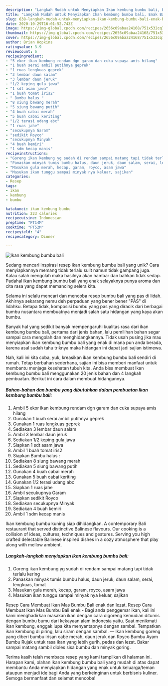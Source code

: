 ```yaml
---
description: "Langkah Mudah untuk Menyiapkan Ikan kembung bumbu bali, Enak Banget"
title: "Langkah Mudah untuk Menyiapkan Ikan kembung bumbu bali, Enak Banget"
slug: 638-langkah-mudah-untuk-menyiapkan-ikan-kembung-bumbu-bali-enak-banget
date: 2020-10-29T16:01:52.743Z
image: https://img-global.cpcdn.com/recipes/2656c09abaa24168/751x532cq70/ikan-kembung-bumbu-bali-foto-resep-utama.jpg
thumbnail: https://img-global.cpcdn.com/recipes/2656c09abaa24168/751x532cq70/ikan-kembung-bumbu-bali-foto-resep-utama.jpg
cover: https://img-global.cpcdn.com/recipes/2656c09abaa24168/751x532cq70/ikan-kembung-bumbu-bali-foto-resep-utama.jpg
author: Brian Hopkins
ratingvalue: 3.9
reviewcount: 6
recipeingredient:
- "5 ekor ikan kembung rendam dgn garam dan cuka supaya amis hilang"
- "1 buah serai ambil putihnya geprek"
- "1 ruas lengkuas geprek"
- "3 lembar daun salam"
- "3 lembar daun jeruk"
- "1/2 keping gula jawa"
- "1 sdt asam jawa"
- "1 buah tomat iris2"
- " Bumbu halus "
- "8 siung bawang merah"
- "5 siung bawang putih"
- "4 buah cabai merah"
- "5 buah cabai keriting"
- "1/2 terasi udang abc"
- "1 ruas jahe"
- "secukupnya Garam"
- "sedikit Royco"
- "secukupnya Minyak"
- "4 buah kemiri"
- "1 sdm kecap manis"
recipeinstructions:
- "Goreng ikan kembung yg sudah di rendam sampai matang tapi tidak terlalu kering"
- "Panaskan minyak tumis bumbu halus, daun jeruk, daun salam, serai, lengkuas, tomat"
- "Masukan gula merah, kecap, garam, royco, asam jawa"
- "Masukan ikan tunggu sampai minyak nya keluar, sajikan"
categories:
- Resep
tags:
- ikan
- kembung
- bumbu

katakunci: ikan kembung bumbu 
nutrition: 223 calories
recipecuisine: Indonesian
preptime: "PT14M"
cooktime: "PT52M"
recipeyield: "4"
recipecategory: Dinner

---
```



![Ikan kembung bumbu bali](https://img-global.cpcdn.com/recipes/2656c09abaa24168/751x532cq70/ikan-kembung-bumbu-bali-foto-resep-utama.jpg)

Sedang mencari inspirasi resep ikan kembung bumbu bali yang unik? Cara menyiapkannya memang tidak terlalu sulit namun tidak gampang juga. Kalau salah mengolah maka hasilnya akan hambar dan bahkan tidak sedap. Padahal ikan kembung bumbu bali yang enak selayaknya punya aroma dan cita rasa yang dapat memancing selera kita.

Selama ini selalu mencari dan mencoba resep bumbu bali yang pas di lidah. Akhirnya sekarang nemu deh perpaduan yang bener bener &#34;PAS&#34; di lidahku. Betapa tidak, komposisi bumbu yang pas yang diracik dari berbagai bumbu nusantara membuatnya menjadi salah satu hidangan yang kaya akan bumbu.

Banyak hal yang sedikit banyak mempengaruhi kualitas rasa dari ikan kembung bumbu bali, pertama dari jenis bahan, lalu pemilihan bahan segar sampai cara mengolah dan menghidangkannya. Tidak usah pusing jika mau menyiapkan ikan kembung bumbu bali yang enak di mana pun anda berada, karena asal sudah tahu triknya maka hidangan ini dapat jadi sajian istimewa.


Nah, kali ini kita coba, yuk, kreasikan ikan kembung bumbu bali sendiri di rumah. Tetap berbahan sederhana, sajian ini bisa memberi manfaat untuk membantu menjaga kesehatan tubuh kita. Anda bisa membuat Ikan kembung bumbu bali menggunakan 20 jenis bahan dan 4 langkah pembuatan. Berikut ini cara dalam membuat hidangannya.

<!--inarticleads1-->

##### Bahan-bahan dan bumbu yang dibutuhkan dalam pembuatan Ikan kembung bumbu bali:

1. Ambil 5 ekor ikan kembung rendam dgn garam dan cuka supaya amis hilang
1. Gunakan 1 buah serai ambil putihnya geprek
1. Gunakan 1 ruas lengkuas geprek
1. Sediakan 3 lembar daun salam
1. Ambil 3 lembar daun jeruk
1. Sediakan 1/2 keping gula jawa
1. Siapkan 1 sdt asam jawa
1. Ambil 1 buah tomat iris2
1. Siapkan  Bumbu halus :
1. Sediakan 8 siung bawang merah
1. Sediakan 5 siung bawang putih
1. Gunakan 4 buah cabai merah
1. Gunakan 5 buah cabai keriting
1. Gunakan 1/2 terasi udang abc
1. Siapkan 1 ruas jahe
1. Ambil secukupnya Garam
1. Siapkan sedikit Royco
1. Sediakan secukupnya Minyak
1. Sediakan 4 buah kemiri
1. Ambil 1 sdm kecap manis


Ikan kembung bumbu kuning siap dihidangkan. A contemporary Bali restaurant that served distinctive Balinese flavours. Our cooking is a collision of ideas, cultures, techniques and gestures. Serving you high crafted delectable Balinese inspired dishes in a cozy atmosphere that play along with mellow ambient. 

<!--inarticleads2-->

##### Langkah-langkah menyiapkan Ikan kembung bumbu bali:

1. Goreng ikan kembung yg sudah di rendam sampai matang tapi tidak terlalu kering
1. Panaskan minyak tumis bumbu halus, daun jeruk, daun salam, serai, lengkuas, tomat
1. Masukan gula merah, kecap, garam, royco, asam jawa
1. Masukan ikan tunggu sampai minyak nya keluar, sajikan


Resep Cara Membuat Ikan Mas Bumbu Bali enak dan lezat. Resep Cara Membuat Ikan Mas Bumbu Bali enak - Bagi anda penggemar ikan, kali ini kami menghadirkan masakan ikan dengan cara digoreng kemudian ditumis dengan bumbu bumu dari kekayaan alam indonesia yaitu. Saat menikmati ikan kembung, enggak lupa kita menyantapnya dengan sambal. Tempatkan ikan kembung di piring, lalu siram dengan sambal. — Ikan kembung goreng yang diberi bumbu irisan cabe merah, daun jeruk dan Royco Bumbu Ayam Bumbu Rujak untuk rasa ikan yang lebih gurih, pedas dan lezat. Bakar sampai matang sambil dioles sisa bumbu dan minyak goring. 

Terima kasih telah membaca resep yang kami tampilkan di halaman ini. Harapan kami, olahan Ikan kembung bumbu bali yang mudah di atas dapat membantu Anda menyiapkan hidangan yang enak untuk keluarga/teman ataupun menjadi ide bagi Anda yang berkeinginan untuk berbisnis kuliner. Semoga bermanfaat dan selamat mencoba!
